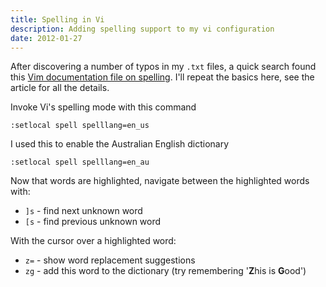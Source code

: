 ```yaml
---
title: Spelling in Vi
description: Adding spelling support to my vi configuration
date: 2012-01-27
---
```


After discovering a number of typos in my `.txt` files, a quick search found this [Vim documentation file on spelling](http://vimdoc.sourceforge.net/htmldoc/spell.html "Vim documentation: spell"). I'll repeat the basics here, see the article for all the details.

Invoke Vi's spelling mode with this command

```vim
:setlocal spell spelllang=en_us
``` 

I used this to enable the Australian English dictionary

```vim
:setlocal spell spelllang=en_au
```
    

Now that words are highlighted, navigate between the highlighted words with:

*   `]s` - find next unknown word
*   `[s` - find previous unknown word

With the cursor over a highlighted word:

*   `z=` - show word replacement suggestions
*   `zg` - add this word to the dictionary (try remembering '**Z**his is **G**ood')